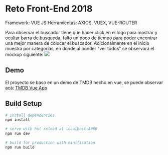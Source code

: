 # Reto Front-End 2018
Framework: VUE JS
Herramientas: AXIOS, VUEX, VUE-ROUTER

Para observar el buscador tiene que hacer click en el logo para mostrar y ocultar barra de busqueda, falto un poco de tiempo para poder encontrar una mejor manera de colocar el buscador.
Adicionalmente en el inicio muestra por categorías, en donde al ponder "ver todos" se observará el mockup siguiente:
![](https://i.imgur.com/Vllqjj7.jpg) 

## Demo
El proyecto se baso en un demo de TMDB hecho en vue, se puede observar acá:
[TMDB Vue App](https://tmdb-vue-app.herokuapp.com/)

## Build Setup

``` bash
# install dependencies
npm install

# serve with hot reload at localhost:8080
npm run dev

# build for production with minification
npm run build
```
